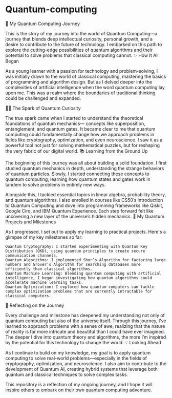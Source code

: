 # Quantum-computing


🌟 My Quantum Computing Journey

This is the story of my journey into the world of Quantum Computing—a journey that blends deep intellectual curiosity, personal growth, and a desire to contribute to the future of technology. I embarked on this path to explore the cutting-edge possibilities of quantum algorithms and their potential to solve problems that classical computing cannot.
✨ How It All Began

As a young learner with a passion for technology and problem-solving, I was initially drawn to the world of classical computing, mastering the basics of programming and algorithm design. But as I delved deeper into the complexities of artificial intelligence when the word quantum computing lay upon me. This was a realm where the boundaries of traditional thinking could be challenged and expanded.

🧑‍💻 The Spark of Quantum Curiosity

The true spark came when I started to understand the theoretical foundations of quantum mechanics— concepts like superposition, entanglement, and quantum gates. It became clear to me that quantum computing could fundamentally change how we approach problems in fields like cryptography, optimization, and even neuroscience. I saw it as a powerful tool not just for solving mathematical puzzles, but for reshaping the very fabric of our digital world.
📚 Learning from the Ground Up

The beginning of this journey was all about building a solid foundation. I first studied quantum mechanics in depth, understanding the strange behaviors of quantum particles. Slowly, I started connecting these concepts to quantum computing, learning how quantum states and gates work in tandem to solve problems in entirely new ways.

Alongside this, I tackled essential topics in linear algebra, probability theory, and quantum algorithms. I also enrolled in courses like CS50’s Introduction to Quantum Computing and dove into programming frameworks like Qiskit, Google Cirq, and IBM Quantum Experience. Each step forward felt like uncovering a new layer of the universe’s hidden mechanics.
🚀 My Quantum Projects and Milestones

As I progressed, I set out to apply my learning to practical projects. Here's a glimpse of my key milestones so far:

    Quantum Cryptography: I started experimenting with Quantum Key Distribution (QKD), using quantum principles to create secure communication channels.
    Quantum Algorithms: I implemented Shor’s Algorithm for factoring large numbers and Grover’s Algorithm for searching databases more efficiently than classical algorithms.
    Quantum Machine Learning: Blending quantum computing with artificial intelligence, I began investigating how quantum algorithms could accelerate machine learning tasks.
    Quantum Optimization: I explored how quantum computers can tackle complex optimization problems that are currently intractable for classical computers.

🧠 Reflecting on the Journey

Every challenge and milestone has deepened my understanding not only of quantum computing but also of the universe itself. Through this journey, I’ve learned to approach problems with a sense of awe, realizing that the nature of reality is far more intricate and beautiful than I could have ever imagined. The deeper I dive into quantum theory and algorithms, the more I’m inspired by the potential for this technology to change the world.
💡 Looking Ahead

As I continue to build on my knowledge, my goal is to apply quantum computing to solve real-world problems—especially in the fields of cryptography, optimization, and neuroscience. I also aim to contribute to the development of Quantum AI, creating hybrid systems that leverage both quantum and classical techniques to solve complex tasks.

This repository is a reflection of my ongoing journey, and I hope it will inspire others to embark on their own quantum computing adventure.

